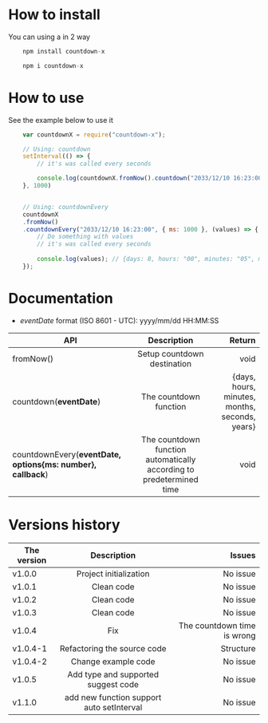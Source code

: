 # How to install

You can using a in 2 way

```js
    npm install countdown-x
```

```js
    npm i countdown-x
```

# How to use

See the example below to use it

```js
    var countdownX = require("countdown-x");

    // Using: countdown
    setInterval(() => {
        // it's was called every seconds

        console.log(countdownX.fromNow().countdown("2033/12/10 16:23:00")) // {days: 8, hours: "00", minutes: "05", months: 2, seconds: 44, years: 13}
    }, 1000)


    // Using: countdownEvery
    countdownX
    .fromNow()
    .countdownEvery("2033/12/10 16:23:00", { ms: 1000 }, (values) => {
        // Do something with values
        // it's was called every seconds
        
        console.log(values); // {days: 8, hours: "00", minutes: "05", months: 2, seconds: 44, years: 13}
    });

```

# Documentation

- *eventDate* format (ISO 8601 - UTC): yyyy/mm/dd HH:MM:SS 

| API | Description | Return |
| ----------- |:------------:| ---------:|
| fromNow()      | Setup countdown destination  | void |
| countdown(**eventDate**)      | The countdown function | {days, hours, minutes, months, seconds, years} |
| countdownEvery(**eventDate, options{ms: number}, callback**)      | The countdown function automatically according to predetermined time | void|

# Versions history

| The version | Description | Issues  |
| ----------- |:------------:| ------:|
| v1.0.0      | Project initialization | No issue |
| v1.0.1      | Clean code | No issue |
| v1.0.2      | Clean code | No issue |
| v1.0.3      | Clean code | No issue |
| v1.0.4      | Fix | The countdown time is wrong |
| v1.0.4-1      | Refactoring the source code | Structure |
| v1.0.4-2      | Change example code | No issue |
| v1.0.5     | Add type and supported suggest code | No issue |
|v1.1.0| add new function support auto setInterval | No issue |
